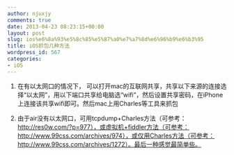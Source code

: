 ```yaml
---
author: njuxjy
comments: true
date: 2013-04-23 08:23:15+00:00
layout: post
slug: ios%e6%8a%93%e5%8c%85%e5%87%a0%e7%a7%8d%e6%96%b9%e6%b3%95
title: iOS抓包几种方法
wordpress_id: 567
categories:
- iOS
---
```


1. 在有以太网口的情况下， 可以打开mac的互联网共享，共享以下来源的连接选择“以太网”，用以下端口共享给电脑选“wifi”，然后设置共享密码，在iPhone上连接该共享wifi即可。然后mac上用Charles等工具来抓包

2. 由于air没有以太网口，可用tcpdump+Charles方法（可参考：http://res0w.com/?p=977），或虚拟机+fiddler方法（可参考：http://www.99css.com/archives/974），或仅用Charles方法（可参考：http://www.99css.com/archives/1272）。最后一种感觉最简单些。



